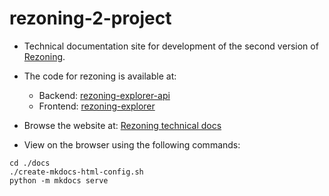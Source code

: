 # rezoning-2-project

- Technical documentation site for development of the second version of [Rezoning](https://rezoning.energydata.info/).
- The code for rezoning is available at:
    - Backend: [rezoning-explorer-api](https://github.com/worldbank/WB-rezoning-explorer-api)
    - Frontend: [rezoning-explorer](https://github.com/worldbank/WB-rezoning-explorer)

- Browse the website at: [Rezoning technical docs](https://kartoza.github.io/rezoning-2-project/)

- View on the browser using the following commands:

```
cd ./docs
./create-mkdocs-html-config.sh
python -m mkdocs serve
```